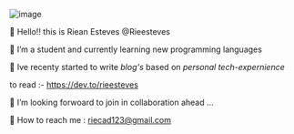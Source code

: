 
![image](https://user-images.githubusercontent.com/89774815/133905097-929407e8-2981-40ae-9ece-0e470ff18c5f.png)

👋 Hello!! this is Riean Esteves @Rieesteves

🌱 I’m a student and currently learning new programming languages 

👀 Ive recenty started to write *blog's* based on _personal tech-expernience_

to read :- https://dev.to/rieesteves

💞️ I’m looking forwoard to join in collaboration ahead ...

📧 How to reach me : riecad123@gmail.com
